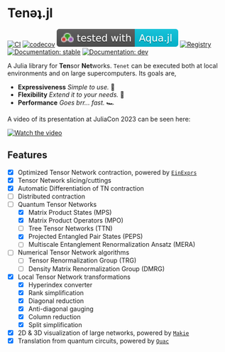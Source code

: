 # Tenǝʇ.jl

[![CI](https://github.com/bsc-quantic/Tenet.jl/actions/workflows/CI.yml/badge.svg)](https://github.com/bsc-quantic/Tenet.jl/actions/workflows/CI.yml)
[![codecov](https://codecov.io/github/bsc-quantic/Tenet.jl/branch/master/graph/badge.svg?token=011276A85K)](https://codecov.io/github/bsc-quantic/Tenet.jl)
[![Aqua QA](https://raw.githubusercontent.com/JuliaTesting/Aqua.jl/master/badge.svg)](https://github.com/JuliaTesting/Aqua.jl)
[![Registry](https://badgen.net/badge/registry/bsc-quantic/purple)](https://github.com/bsc-quantic/Registry)
[![Documentation: stable](https://img.shields.io/badge/docs-stable-blue.svg)](https://bsc-quantic.github.io/Tenet.jl/)
[![Documentation: dev](https://img.shields.io/badge/docs-dev-blue.svg)](https://bsc-quantic.github.io/Tenet.jl/dev/)

A Julia library for **Ten**sor **Net**works. `Tenet` can be executed both at local environments and on large supercomputers. Its goals are,

- **Expressiveness** _Simple to use._ 👶
- **Flexibility** _Extend it to your needs._ 🔧
- **Performance** _Goes brr... fast._ 🏎️

A video of its presentation at JuliaCon 2023 can be seen here:

[![Watch the video](https://img.youtube.com/vi/8BHGtm6FRMk/maxresdefault.jpg)](https://youtu.be/8BHGtm6FRMk)

## Features

- [x] Optimized Tensor Network contraction, powered by [`EinExprs`](https://github.com/bsc-quantic/EinExprs.jl)
- [x] Tensor Network slicing/cuttings
- [x] Automatic Differentiation of TN contraction
- [ ] Distributed contraction
- [ ] Quantum Tensor Networks
  - [x] Matrix Product States (MPS)
  - [x] Matrix Product Operators (MPO)
  - [ ] Tree Tensor Networks (TTN)
  - [x] Projected Entangled Pair States (PEPS)
  - [ ] Multiscale Entanglement Renormalization Ansatz (MERA)
- [ ] Numerical Tensor Network algorithms
  - [ ] Tensor Renormalization Group (TRG)
  - [ ] Density Matrix Renormalization Group (DMRG)
- [x] Local Tensor Network transformations
  - [x] Hyperindex converter
  - [x] Rank simplification
  - [x] Diagonal reduction
  - [x] Anti-diagonal gauging
  - [x] Column reduction
  - [x] Split simplification
- [x] 2D & 3D visualization of large networks, powered by [`Makie`](https://github.com/MakieOrg/Makie.jl)
- [x] Translation from quantum circuits, powered by [`Quac`](https://github.com/bsc-quantic/Quac.jl)
